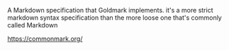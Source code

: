 A Markdown specification that Goldmark implements. it's a more strict markdown syntax specification than the more loose one that's commonly called Markdown 

https://commonmark.org/